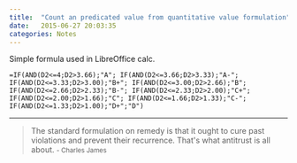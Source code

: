 ```yaml
---
title:  "Count an predicated value from quantitative value formulation"
date:   2015-06-27 20:03:35
categories: Notes
---
```


Simple formula used in LibreOffice calc.

    =IF(AND(D2<=4;D2>3.66);"A"; IF(AND(D2<=3.66;D2>3.33);"A-"; IF(AND(D2<=3.33;D2>3.00);"B+"; IF(AND(D2<=3.00;D2>2.66);"B"; IF(AND(D2<=2.66;D2>2.33);"B-"; IF(AND(D2<=2.33;D2>2.00);"C+"; IF(AND(D2<=2.00;D2>1.66);"C"; IF(AND(D2<=1.66;D2>1.33);"C-"; IF(AND(D2<=1.33;D2>1.00);"D+";"D")


---
> The standard formulation on remedy is that it ought to cure past violations and prevent their recurrence. That's what antitrust is all about. 
> <small>- Charles James</small>
